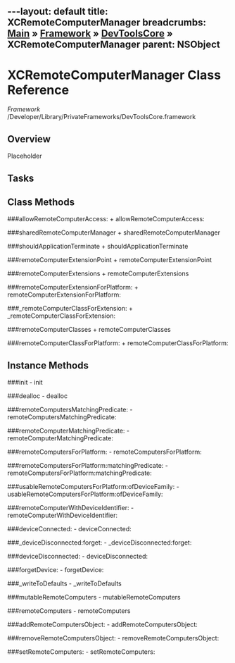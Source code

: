 ---layout: default
title: XCRemoteComputerManager
breadcrumbs: <a href="/index.html">Main</a> &raquo; <a href="/Frameworks.html">Framework</a> &raquo; <a href="/Frameworks/DevToolsCore.html">DevToolsCore</a> &raquo; XCRemoteComputerManager
parent: NSObject 
---
# XCRemoteComputerManager Class Reference

*Framework* /Developer/Library/PrivateFrameworks/DevToolsCore.framework

## Overview

Placeholder

## Tasks

## Class Methods

<a name="+allowRemoteComputerAccess:"></a>
###allowRemoteComputerAccess:
    + allowRemoteComputerAccess:

<a name="+sharedRemoteComputerManager"></a>
###sharedRemoteComputerManager
    + sharedRemoteComputerManager

<a name="+shouldApplicationTerminate"></a>
###shouldApplicationTerminate
    + shouldApplicationTerminate

<a name="+remoteComputerExtensionPoint"></a>
###remoteComputerExtensionPoint
    + remoteComputerExtensionPoint

<a name="+remoteComputerExtensions"></a>
###remoteComputerExtensions
    + remoteComputerExtensions

<a name="+remoteComputerExtensionForPlatform:"></a>
###remoteComputerExtensionForPlatform:
    + remoteComputerExtensionForPlatform:

<a name="+_remoteComputerClassForExtension:"></a>
###_remoteComputerClassForExtension:
    + _remoteComputerClassForExtension:

<a name="+remoteComputerClasses"></a>
###remoteComputerClasses
    + remoteComputerClasses

<a name="+remoteComputerClassForPlatform:"></a>
###remoteComputerClassForPlatform:
    + remoteComputerClassForPlatform:

## Instance Methods

<a name="-init"></a>
###init
    - init

<a name="-dealloc"></a>
###dealloc
    - dealloc

<a name="-remoteComputersMatchingPredicate:"></a>
###remoteComputersMatchingPredicate:
    - remoteComputersMatchingPredicate:

<a name="-remoteComputerMatchingPredicate:"></a>
###remoteComputerMatchingPredicate:
    - remoteComputerMatchingPredicate:

<a name="-remoteComputersForPlatform:"></a>
###remoteComputersForPlatform:
    - remoteComputersForPlatform:

<a name="-remoteComputersForPlatform:matchingPredicate:"></a>
###remoteComputersForPlatform:matchingPredicate:
    - remoteComputersForPlatform:matchingPredicate:

<a name="-usableRemoteComputersForPlatform:ofDeviceFamily:"></a>
###usableRemoteComputersForPlatform:ofDeviceFamily:
    - usableRemoteComputersForPlatform:ofDeviceFamily:

<a name="-remoteComputerWithDeviceIdentifier:"></a>
###remoteComputerWithDeviceIdentifier:
    - remoteComputerWithDeviceIdentifier:

<a name="-deviceConnected:"></a>
###deviceConnected:
    - deviceConnected:

<a name="-_deviceDisconnected:forget:"></a>
###_deviceDisconnected:forget:
    - _deviceDisconnected:forget:

<a name="-deviceDisconnected:"></a>
###deviceDisconnected:
    - deviceDisconnected:

<a name="-forgetDevice:"></a>
###forgetDevice:
    - forgetDevice:

<a name="-_writeToDefaults"></a>
###_writeToDefaults
    - _writeToDefaults

<a name="-mutableRemoteComputers"></a>
###mutableRemoteComputers
    - mutableRemoteComputers

<a name="-remoteComputers"></a>
###remoteComputers
    - remoteComputers

<a name="-addRemoteComputersObject:"></a>
###addRemoteComputersObject:
    - addRemoteComputersObject:

<a name="-removeRemoteComputersObject:"></a>
###removeRemoteComputersObject:
    - removeRemoteComputersObject:

<a name="-setRemoteComputers:"></a>
###setRemoteComputers:
    - setRemoteComputers:

